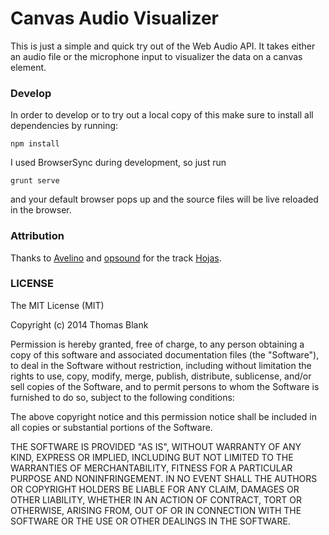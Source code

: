 # Canvas Audio Visualizer
This is just a simple and quick try out of the Web Audio API. 
It takes either an audio file or the microphone input to visualizer the data on a canvas element.

### Develop
In order to develop or to try out a local copy of this make sure to install all dependencies by running:

    npm install

I used BrowserSync during development, so just run

    grunt serve
and your default browser pops up and the source files will be live reloaded in the browser.

### Attribution
Thanks to [Avelino](http://opsound.org/artist/avelino/) and [opsound](http://opsound.org/index.php) for the track [Hojas](http://avelino.atlantes.org/music/avelino%20herrera%20-%20hojas.mp3).

### LICENSE
The MIT License (MIT)

Copyright (c) 2014 Thomas Blank

Permission is hereby granted, free of charge, to any person obtaining a copy
of this software and associated documentation files (the "Software"), to deal
in the Software without restriction, including without limitation the rights
to use, copy, modify, merge, publish, distribute, sublicense, and/or sell
copies of the Software, and to permit persons to whom the Software is
furnished to do so, subject to the following conditions:

The above copyright notice and this permission notice shall be included in
all copies or substantial portions of the Software.

THE SOFTWARE IS PROVIDED "AS IS", WITHOUT WARRANTY OF ANY KIND, EXPRESS OR
IMPLIED, INCLUDING BUT NOT LIMITED TO THE WARRANTIES OF MERCHANTABILITY,
FITNESS FOR A PARTICULAR PURPOSE AND NONINFRINGEMENT. IN NO EVENT SHALL THE
AUTHORS OR COPYRIGHT HOLDERS BE LIABLE FOR ANY CLAIM, DAMAGES OR OTHER
LIABILITY, WHETHER IN AN ACTION OF CONTRACT, TORT OR OTHERWISE, ARISING FROM,
OUT OF OR IN CONNECTION WITH THE SOFTWARE OR THE USE OR OTHER DEALINGS IN
THE SOFTWARE.
